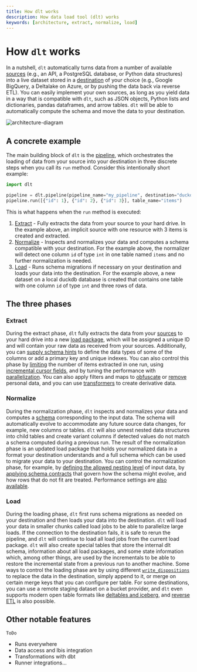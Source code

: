 ```yaml
---
title: How dlt works
description: How data load tool (dlt) works
keywords: [architecture, extract, normalize, load]
---
```


# How `dlt` works

In a nutshell, `dlt` automatically turns data from a number of available [sources](../../general-usage/source) (e.g., an API, a PostgreSQL database, or Python data structures) into a live dataset stored in a [destination](../../general-usage/destination) of your choice (e.g., Google BigQuery, a Deltalake on Azure, or by pushing the data back via reverse ETL). You can easily implement your own sources, as long as you yield data in a way that is compatible with `dlt`, such as JSON objects, Python lists and dictionaries, pandas dataframes, and arrow tables. `dlt` will be able to automatically compute the schema and move the data to your destination.

![architecture-diagram](/img/dlt-onepager.svg)

## A concrete example

The main building block of `dlt` is the [pipeline](../../general-usage/glossary.md#pipeline), which orchestrates the loading of data from your source into your destination in three discrete steps when you call its `run` method. Consider this intentionally short example:

```py
import dlt

pipeline = dlt.pipeline(pipeline_name="my_pipeline", destination="duckdb")
pipeline.run([{"id": 1}, {"id": 2}, {"id": 3}], table_name="items")
```

This is what happens when the `run` method is executed:

1. [Extract](how-dlt-works.md#extract) - Fully extracts the data from your source to your hard drive. In the example above, an implicit source with one resource with 3 items is created and extracted.
2. [Normalize](how-dlt-works.md#normalize) - Inspects and normalizes your data and computes a schema compatible with your destination. For the example above, the normalizer will detect one column `id` of type `int` in one table named `items` and no further normalization is needed.
3. [Load](how-dlt-works#load) - Runs schema migrations if necessary on your destination and loads your data into the destination. For the example above, a new dataset on a local duckdb database is created that contains one table with one column `id` of type `int` and three rows of data.

## The three phases

### Extract

During the extract phase, `dlt` fully extracts the data from your [sources](../../general-usage/source) to your hard drive into a new [load package](../../general-usage/destination-tables#load-packages-and-load-ids), which will be assigned a unique ID and will contain your raw data as received from your sources. Additionally, you can [supply schema hints](../../general-usage/source#define-schema) to define the data types of some of the columns or add a primary key and unique indexes. You can also control this phase by [limiting](../../general-usage/resource#sample-from-large-data) the number of items extracted in one run, using [incremental cursor fields](../../general-usage/incremental-loading#incremental-loading-with-a-cursor-field), and by tuning the performance with [parallelization](../../reference/performance#extract). You can also apply filters and maps to [obfuscate](../../general-usage/customising-pipelines/pseudonymizing_columns) or [remove](../../general-usage/customising-pipelines/removing_columns) personal data, and you can use [transformers](../../examples/transformers) to create derivative data.

### Normalize

During the normalization phase, `dlt` inspects and normalizes your data and computes a [schema](../../general-usage/schema) corresponding to the input data. The schema will automatically evolve to accommodate any future source data changes, for example, new columns or tables. `dlt` will also unnest nested data structures into child tables and create variant columns if detected values do not match a schema computed during a previous run. The result of the normalization phase is an updated load package that holds your normalized data in a format your destination understands and a full schema which can be used to migrate your data to your destination. You can control the normalization phase, for example, by [defining the allowed nesting level](../../general-usage/source#reduce-the-nesting-level-of-generated-tables) of input data, by [applying schema contracts](../../general-usage/schema-contracts) that govern how the schema might evolve, and how rows that do not fit are treated. Performance settings are [also available](../../reference/performance#normalize).

### Load

During the loading phase, `dlt` first runs schema migrations as needed on your destination and then loads your data into the destination. `dlt` will load your data in smaller chunks called load jobs to be able to parallelize large loads. If the connection to the destination fails, it is safe to rerun the pipeline, and `dlt` will continue to load all load jobs from the current load package. `dlt` will also create special tables that store the internal dlt schema, information about all load packages, and some state information which, among other things, are used by the incrementals to be able to restore the incremental state from a previous run to another machine. Some ways to control the loading phase are by using different [`write_dispositions`](../../general-usage/incremental-loading#choosing-a-write-disposition) to replace the data in the destination, simply append to it, or merge on certain merge keys that you can configure per table. For some destinations, you can use a remote staging dataset on a bucket provider, and `dlt` even supports modern open table formats like [deltables and iceberg](../../dlt-ecosystem/destinations/delta-iceberg), and [reverse ETL](../../dlt-ecosystem/destinations/destination) is also possible.

## Other notable features

`ToDo`

* Runs everywhere
* Data access and Ibis integration
* Transformations with dbt
* Runner integrations...

